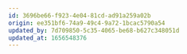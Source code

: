 ```yaml
---
id: 3696be66-f923-4e04-81cd-ad91a259a02b
origin: ee351bf6-74a9-49c4-9a72-1bcac5790a54
updated_by: 7d709850-5c35-4065-be68-b627c348051d
updated_at: 1656548376
---
```

